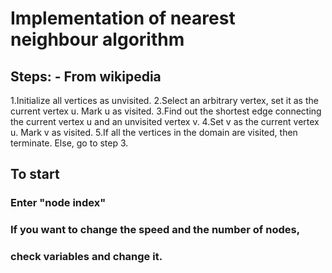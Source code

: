 # Implementation of nearest neighbour algorithm

## Steps: - From wikipedia
1.Initialize all vertices as unvisited.
2.Select an arbitrary vertex, set it as the current vertex u. Mark u as visited.
3.Find out the shortest edge connecting the current vertex u and an unvisited vertex v.
4.Set v as the current vertex u. Mark v as visited.
5.If all the vertices in the domain are visited, then terminate. Else, go to step 3.


## To start
### Enter "node index"
### If you want to change the speed and the number of nodes,
### check variables and change it.